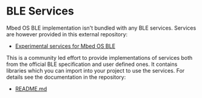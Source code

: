 # BLE Services

Mbed OS BLE implementation isn't bundled with any BLE services. Services are however provided in this external repository:

- [Experimental services for Mbed OS BLE](https://github.com/ARMmbed/mbed-os-experimental-ble-services)

This is a community led effort to provide implementations of services both from the official BLE specification and user defined ones. It contains libraries which you can import into your project to use the services. For details see the documentation in the repository:

- [README.md](https://github.com/ARMmbed/mbed-os-experimental-ble-services/blob/main/README.md)
